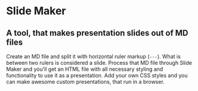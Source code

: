 # Slide Maker

## A tool, that makes presentation slides out of MD files

Create an MD file and split it with horizontal ruler markup (`---`). What is between two rulers is considered a slide. Process that MD file through Slide Maker and you'll get an HTML file with all necessary styling and functionality to use it as a presentation. Add your own CSS styles and you can make awesome custom presentations, that run in a browser.
